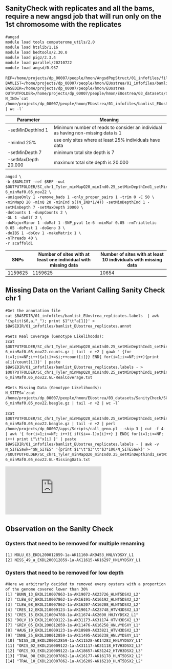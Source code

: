 ## SanityCheck with replicates and all the bams, require a new angsd job that will run only on the 1st chromosome with the replicates 


    #angsd
    module load tools computerome_utils/2.0
    module load htslib/1.16
    module load bedtools/2.30.0
    module load pigz/2.3.4
    module load parallel/20210722
    module load angsd/0.937

    REF=/home/projects/dp_00007/people/hmon/AngsdPopStruct/01_infofiles/fileOegenome10scaffoldC3G.fasta
    BAMLIST=/home/projects/dp_00007/people/hmon/EUostrea/01_infofiles/bamlist_EUostrea_replicates.txt
    BASEDIR=/home/projects/dp_00007/people/hmon/EUostrea
    OUTPUTFOLDER=/home/projects/dp_00007/people/hmon/EUostrea/03_datasets/SanityCheck
    N_IND=`cat /home/projects/dp_00007/people/hmon/EUostrea/01_infofiles/bamlist_EUostrea_replicates.txt | wc -l`

Parameter | Meaning |
--- | --- |
-setMinDepthInd 1 | Minimum number of reads to consider an individual as having non-missing data is 1 |
-minInd 25% | use only sites where at least 25% individuals have data |
-setMinDepth 7 | minimum total site depth is 7  |
-setMaxDepth 20.000 | maximum total site depth is 20.000|

    angsd \
    -b $BAMLIST -ref $REF -out $OUTPUTFOLDER/SC_chr1_Tyler_minMapQ20_minInd0.25_setMinDepthInd1_setMinDepth7_rmTriallelic0.05minMaf0.05__setMaxDepth20000_SNPpval1e-6_minMaf0.05_nov22 \
    -uniqueOnly 1 -remove_bads 1 -only_proper_pairs 1 -trim 0 -C 50 \
    -minMapQ 20 -minQ 20 -minInd $((N_IND*1/4)) -setMinDepthInd 1 -setMinDepth 7 -setMaxDepth 20000 \
    -doCounts 1 -dumpCounts 2 \
    -GL 1 -doGlf 2 \
    -doMajorMinor 1 -doMaf 1 -SNP_pval 1e-6 -minMaf 0.05 -rmTriallelic 0.05 -doPost 1 -doGeno 3 \
    -doIBS 1 -doCov 1 -makeMatrix 1 \
    -nThreads 40 \
    -r scaffold1

SNPs |  Number of sites with at least one individual with missing data | Number of sites with at least 10 individuals with missing data |
--- | --- | --- |
1159625 | 1159625 | 10654 |


## Missing Data on the Variant Calling Sanity Check chr 1
    #Get the annotation file 
    cat $BASEDIR/01_infofiles/bamlist_EUostrea_replicates.labels  | awk '{split($0,a,"_"); print $1"\t"a[1]}' > $BASEDIR/01_infofiles/bamlist_EUostrea_replicates.annot

    #Gets Real Coverage (Genotype Likelihoods):
    zcat $OUTPUTFOLDER/SC_chr1_Tyler_minMapQ20_minInd0.25_setMinDepthInd1_setMinDepth7_rmTriallelic0.05minMaf0.05__setMaxDepth20000_SNPpval1e-6_minMaf0.05_nov22.counts.gz | tail -n +2 | gawk ' {for (i=1;i<=NF;i++){a[i]+=$i;++count[i]}} END{ for(i=1;i<=NF;i++){print a[i]/count[i]}}' | paste $BASEDIR/01_infofiles/bamlist_EUostrea_replicates.labels - > $OUTPUTFOLDER/SC_chr1_Tyler_minMapQ20_minInd0.25_setMinDepthInd1_setMinDepth7_rmTriallelic0.05minMaf0.05__setMaxDepth20000_SNPpval1e-6_minMaf0.05_nov22.GL-RealCoverage.txt

    #Gets Missing Data (Genotype Likelihoods):
    N_SITES=`zcat /home/projects/dp_00007/people/hmon/EUostrea/03_datasets/SanityCheck/SC_chr1_Tyler_minMapQ20_minInd0.25_setMinDepthInd1_setMinDepth7_rmTriallelic0.05minMaf0.05__setMaxDepth20000_SNPpval1e-6_minMaf0.05_nov22.beagle.gz | tail -n +2 | wc -l`

    zcat $OUTPUTFOLDER/SC_chr1_Tyler_minMapQ20_minInd0.25_setMinDepthInd1_setMinDepth7_rmTriallelic0.05minMaf0.05__setMaxDepth20000_SNPpval1e-6_minMaf0.05_nov22.beagle.gz | tail -n +2 | perl /home/projects/dp_00007/apps/Scripts/call_geno.pl --skip 3 | cut -f 4- | awk '{ for(i=1;i<=NF; i++){ if($i==-1)x[i]++} } END{ for(i=1;i<=NF; i++) print i"\t"x[i] }' | paste $BASEDIR/01_infofiles/bamlist_EUostrea_replicates.labels - | awk -v N_SITESawk="$N_SITES" '{print $1"\t"$3"\t"$3*100/N_SITESawk}' > /$OUTPUTFOLDER/SC_chr1_Tyler_minMapQ20_minInd0.25_setMinDepthInd1_setMinDepth7_rmTriallelic0.05minMaf0.05__setMaxDepth20000_SNPpval1e-6_minMaf0.05_nov22.GL-MissingData.txt

![PCA](https://github.com/HomereAMK/EUostrea/blob/main/Figures/SanityCheck/MissingPCA_SC_chr1_Tyler_minMapQ20_minInd0.25_setMinDepthInd1_setMinDepth7_rmTriallelic0.05minMaf0.05__setMaxDepth20000_SNPpval1e-6_minMaf0.05_nov22.pdf)


## Observation on the Sanity Check
### Oysters that need to be removed for multiple renaming 

    [1] MOLU_03_EKDL200012859-1a-AK11160-AK9453_HNLVYDSXY_L1
    [2] NISS_49_a_EKDL200012859-1a-AK11615-AK16297_HNLVYDSXY_L1

### Oysters that need to be removed for low depth
    
    #Here we arbitrarly decided to removed every oysters with a proportion of the genome covered lower than 30%
    [1] "BUNN_13_EKDL210007863-1a-AK19072-AK23726_HLNT5DSX2_L2"
    [2] "CLEW_07_EKDL210007862-1a-AK16191-AK16192_HLNT5DSX2_L2"
    [3] "CLEW_08_EKDL210007862-1a-AK16207-AK16208_HLNT5DSX2_L2"
    [4] "CRES_12_EKDL210009123-1a-AK19017-AK23748_HTVH3DSX2_L3"
    [5] "CRES_15_EKDL210004788-1a-AK11674-AK2690_HHJYYDSX2_L1" 
    [6] "DOLV_18_EKDL210009122-1a-AK31173-AK31174_HTVH3DSX2_L3"
    [7] "GREV_05_EKDL200012859-1a-AK11476-AK16258_HNLVYDSXY_L1"
    [8] "HAUG_19_EKDL210009123-1a-AK18989-AK33821_HTVH3DSX2_L3"
    [9] "INNE_25_EKDL200012859-1a-AK11495-AK16238_HNLVYDSXY_L1"
    [10] "NISS_38_EKDL200012859-1a-AK11528-AK14283_HNLVYDSXY_L1"
    [11] "ORIS_02_EKDL210009122-1a-AK31117-AK31118_HTVH3DSX2_L3"
    [12] "ORIS_03_EKDL210009122-1a-AK18657-AK31242_HTVH3DSX2_L3"
    [13] "TRAL_08_EKDL210007862-1a-AK16177-AK16178_HLNT5DSX2_L2"
    [14] "TRAL_10_EKDL210007862-1a-AK16209-AK16210_HLNT5DSX2_L2"


